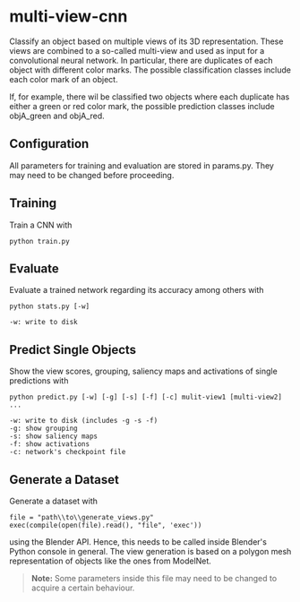 # multi-view-cnn
Classify an object based on multiple views of its 3D representation. These views are combined to a so-called multi-view and used as input for a convolutional neural network.
In particular, there are duplicates of each object with different color marks. The possible classification classes include each color mark of an object.

If, for example, there wil be classified two objects where each duplicate has either a green or red color mark, the possible prediction classes include objA_green and objA_red.

## Configuration
All parameters for training and evaluation are stored in params.py. They may need to be changed before proceeding.

## Training
Train a CNN with

    python train.py

## Evaluate 

Evaluate a trained network regarding its accuracy among others with

    python stats.py [-w]

    -w: write to disk

## Predict Single Objects

Show the view scores, grouping, saliency maps and activations of single predictions with

    python predict.py [-w] [-g] [-s] [-f] [-c] mulit-view1 [multi-view2] ...

    -w: write to disk (includes -g -s -f)
    -g: show grouping
    -s: show saliency maps
    -f: show activations
    -c: network's checkpoint file

## Generate a Dataset

Generate a dataset with

    file = "path\\to\\generate_views.py"
    exec(compile(open(file).read(), "file", 'exec'))

using the Blender API. Hence, this needs to be called inside Blender's Python console in general.
The view generation is based on a polygon mesh representation of objects like the ones from ModelNet.

> **Note:** Some parameters inside this file may need to be changed to acquire a certain behaviour.
